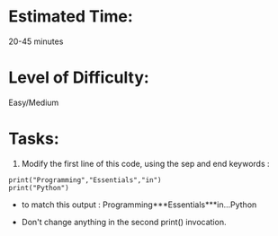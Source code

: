 # Estimated Time:
20-45 minutes

# Level of Difficulty:
Easy/Medium

# Tasks:
1. Modify the first line of this code, using the sep and end keywords :
```
print("Programming","Essentials","in")
print("Python")
```
* to match this output :
Programming\*\*\*Essentials\*\*\*in...Python

* Don't change anything in the second print() invocation.
 

